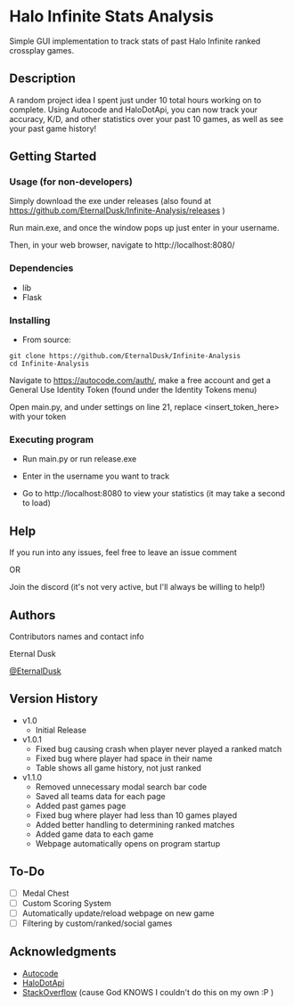 # Halo Infinite Stats Analysis

Simple GUI implementation to track stats of past Halo Infinite ranked crossplay games.

## Description

A random project idea I spent just under 10 total hours working on to complete. Using Autocode and HaloDotApi, you can now track your accuracy, K/D, and other statistics over your past 10 games, as well as see your past game history!

## Getting Started

### Usage (for non-developers)

Simply download the exe under releases (also found at https://github.com/EternalDusk/Infinite-Analysis/releases )

Run main.exe, and once the window pops up just enter in your username.

Then, in your web browser, navigate to http://localhost:8080/

### Dependencies

* lib
* Flask

### Installing

* From source:

```
git clone https://github.com/EternalDusk/Infinite-Analysis
cd Infinite-Analysis
```
Navigate to https://autocode.com/auth/, make a free account and get a General Use Identity Token (found under the Identity Tokens menu)

Open main.py, and under settings on line 21, replace <insert_token_here> with your token

### Executing program

* Run main.py or run release.exe

* Enter in the username you want to track

* Go to http://localhost:8080 to view your statistics (it may take a second to load)

## Help

If you run into any issues, feel free to leave an issue comment

OR

Join the discord (it's not very active, but I'll always be willing to help!)

## Authors

Contributors names and contact info

Eternal Dusk

[@EternalDusk](https://linktr.ee/EternalDusk)

## Version History

* v1.0
    * Initial Release
* v1.0.1
    * Fixed bug causing crash when player never played a ranked match
    * Fixed bug where player had space in their name
    * Table shows all game history, not just ranked
* v1.1.0
    * Removed unnecessary modal search bar code
    * Saved all teams data for each page
    * Added past games page
    * Fixed bug where player had less than 10 games played
    * Added better handling to determining ranked matches
    * Added game data to each game
    * Webpage automatically opens on program startup

## To-Do
- [ ] Medal Chest
- [ ] Custom Scoring System
- [ ] Automatically update/reload webpage on new game
- [ ] Filtering by custom/ranked/social games

## Acknowledgments

* [Autocode](https://www.autocode.com/)
* [HaloDotApi](https://halodotapi.com/)
* [StackOverflow](https://stackoverflow.com/) (cause God KNOWS I couldn't do this on my own :P )
